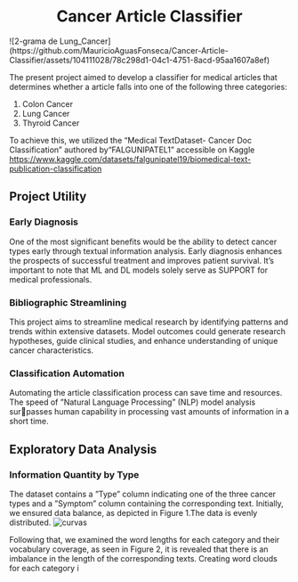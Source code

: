 <h1 align="center"> Cancer Article Classifier </h1>
![2-grama de  Lung_Cancer](https://github.com/MauricioAguasFonseca/Cancer-Article-Classifier/assets/104111028/78c298d1-04c1-4751-8acd-95aa1607a8ef)

The present project aimed to develop a classifier for medical articles that determines whether a article falls into one of the following three categories:
1. Colon Cancer
2. Lung Cancer
3. Thyroid Cancer

To achieve this, we utilized the “Medical TextDataset- Cancer Doc Classification” authored by“FALGUNIPATEL1” accessible on Kaggle https://www.kaggle.com/datasets/falgunipatel19/biomedical-text-publication-classification

<h2>Project Utility </h2>
<h3>Early Diagnosis</h3>
One of the most significant benefits would be the
ability to detect cancer types early through textual
information analysis. Early diagnosis enhances the
prospects of successful treatment and improves patient survival. It’s important to note that ML and
DL models solely serve as SUPPORT for medical
professionals.
<h3>Bibliographic Streamlining</h3>
This project aims to streamline medical research
by identifying patterns and trends within extensive
datasets. Model outcomes could generate research
hypotheses, guide clinical studies, and enhance understanding of unique cancer characteristics.
<h3>Classification Automation</h3>
Automating the article classification process can
save time and resources. The speed of ”Natural
Language Processing” (NLP) model analysis surpasses human capability in processing vast amounts
of information in a short time.
<h2>Exploratory Data Analysis </h2>
<h3>Information Quantity by Type </h3>

The dataset contains a ”Type” column indicating
one of the three cancer types and a ”Symptom”
column containing the corresponding text.
Initially, we ensured data balance, as depicted
in Figure 1.The data is evenly distributed.
![curvas](https://github.com/MauricioAguasFonseca/Cancer-Article-Classifier/assets/104111028/d64d5bcb-ff91-4228-af6d-864805ccabab)

Following that, we examined the word lengths for
each category and their vocabulary coverage, as
seen in Figure 2, it is revealed that there is an
imbalance in the length of the corresponding texts.
Creating word clouds for each category i
